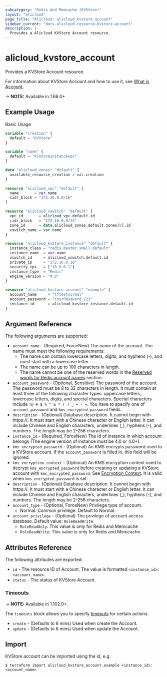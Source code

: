 ```yaml
---
subcategory: "Redis And Memcache (KVStore)"
layout: "alicloud"
page_title: "Alicloud: alicloud_kvstore_account"
sidebar_current: "docs-alicloud-resource-kvstore-account"
description: |-
  Provides a Alicloud KVStore Account resource.
---
```


# alicloud\_kvstore\_account

Provides a KVStore Account resource.

For information about KVStore Account and how to use it, see [What is Account](https://www.alibabacloud.com/help/doc-detail/95973.htm).

-> **NOTE:** Available in 1.66.0+

## Example Usage

Basic Usage

```terraform
variable "creation" {
  default = "KVStore"
}

variable "name" {
  default = "kvstoreinstancevpc"
}

data "alicloud_zones" "default" {
  available_resource_creation = var.creation
}

resource "alicloud_vpc" "default" {
  name       = var.name
  cidr_block = "172.16.0.0/16"
}

resource "alicloud_vswitch" "default" {
  vpc_id       = alicloud_vpc.default.id
  cidr_block   = "172.16.0.0/24"
  zone_id      = data.alicloud_zones.default.zones[0].id
  vswitch_name = var.name
}

resource "alicloud_kvstore_instance" "default" {
  instance_class = "redis.master.small.default"
  instance_name  = var.name
  vswitch_id     = alicloud_vswitch.default.id
  private_ip     = "172.16.0.10"
  security_ips   = ["10.0.0.1"]
  instance_type  = "Redis"
  engine_version = "4.0"
}

resource "alicloud_kvstore_account" "example" {
  account_name     = "tftestnormal"
  account_password = "YourPassword_123"
  instance_id      = alicloud_kvstore_instance.default.id
}
```

## Argument Reference

The following arguments are supported:

* `account_name` - (Required, ForceNew) The name of the account. The name must meet the following requirements:
  * The name can contain lowercase letters, digits, and hyphens (-), and must start with a lowercase letter.
  * The name can be up to 100 characters in length.
  * The name cannot be one of the reserved words in the [Reserved words for Redis account names](https://www.alibabacloud.com/help/zh/doc-detail/92665.htm) section.
* `account_password` - (Optional, Sensitive) The password of the account. The password must be 8 to 32 characters in length. It must contain at least three of the following character types: uppercase letters, lowercase letters, digits, and special characters. Special characters include `!@ # $ % ^ & * ( ) _ + - =`. You have to specify one of `account_password` and `kms_encrypted_password` fields.
* `description` - (Optional) Database description. It cannot begin with https://. It must start with a Chinese character or English letter. It can include Chinese and English characters, underlines (_), hyphens (-), and numbers. The length may be 2-256 characters.
* `instance_id` - (Required, ForceNew) The Id of instance in which account belongs (The engine version of instance must be 4.0 or 4.0+).
* `kms_encrypted_password` - (Optional) An KMS encrypts password used to a KVStore account. If the `account_password` is filled in, this field will be ignored.
* `kms_encryption_context` - (Optional) An KMS encryption context used to decrypt `kms_encrypted_password` before creating or updating a KVStore account with `kms_encrypted_password`. See [Encryption Context](https://www.alibabacloud.com/help/doc-detail/42975.htm). It is valid when `kms_encrypted_password` is set.
* `description` - (Optional) Database description. It cannot begin with https://. It must start with a Chinese character or English letter. It can include Chinese and English characters, underlines (_), hyphens (-), and numbers. The length may be 2-256 characters.
* `account_type` - (Optional, ForceNew) Privilege type of account.
    - Normal: Common privilege.
    Default to Normal.
* `account_privilege` - (Optional) The privilege of account access database. Default value: `RoleReadWrite` 
    - `RoleReadOnly`: This value is only for Redis and Memcache
    - `RoleReadWrite`: This value is only for Redis and Memcache

## Attributes Reference

The following attributes are exported:

* `id` - The resource ID of Account. The value is formatted `<instance_id>:<account_name>`.
* `status` - The status of KVStore Account.

### Timeouts

-> **NOTE:** Available in 1.102.0+.

The `timeouts` block allows you to specify [timeouts](https://www.terraform.io/docs/configuration-0-11/resources.html#timeouts) for certain actions:

* `create` - (Defaults to 6 mins) Used when create the Account.
* `update` - (Defaults to 6 mins) Used when update the Account.

## Import

KVStore account can be imported using the id, e.g.

```
$ terraform import alicloud_kvstore_account.example <instance_id>:<account_name>
```
